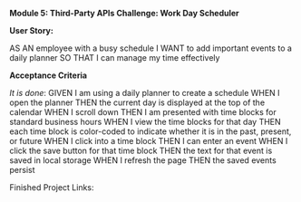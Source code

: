 **Module 5: Third-Party APIs Challenge: Work Day Scheduler**

**User Story:**

AS AN employee with a busy schedule
I WANT to add important events to a daily planner
SO THAT I can manage my time effectively

**Acceptance Criteria**

*It is done*:
GIVEN I am using a daily planner to create a schedule
WHEN I open the planner
THEN the current day is displayed at the top of the calendar
WHEN I scroll down
THEN I am presented with time blocks for standard business hours
WHEN I view the time blocks for that day
THEN each time block is color-coded to indicate whether it is in the past, present, or future
WHEN I click into a time block
THEN I can enter an event
WHEN I click the save button for that time block
THEN the text for that event is saved in local storage
WHEN I refresh the page
THEN the saved events persist

Finished Project Links:

<!-- URL to site: https://mfcodingbc.github.io/

URL to GitHub Repository: https://github.com/mfcodingbc/

![Finished Site Screenshot](./assets/images/ -->


<!-- Make a for loop in js, possible to make it all in js (though can make the divs and such in HTML)

else/if statements to add/remove classes

localStorage to keep values

Can use Luxon (other API instead of Moment)-->